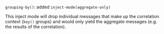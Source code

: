 `grouping-by()`: added `inject-mode(aggregate-only)`

This inject mode will drop individual messages that make up the correlation
context (`key()` groups) and would only yield the aggregate messages
(e.g. the results of the correlation).
